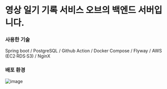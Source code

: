# 영상 일기 기록 서비스 오브의 백엔드 서버입니다.

### 사용한 기술
Spring boot / PostgreSQL / Github Action / Docker Compose / Flyway / AWS (EC2·RDS·S3) / NginX

### 배포 환경
![image](https://github.com/user-attachments/assets/308e04c1-388a-4b11-80c7-a9b55830f41b)

